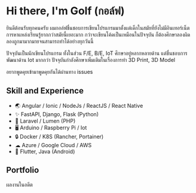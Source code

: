 # Hi there, I'm Golf (กอล์ฟ)

ยินดีต้อนรับทุกคนครับ ผมกอล์ฟชื่นชอบการเขียนโปรแกรมมาตั้งแต่เด็กในสมัยที่ยังไม่มีอินเทอร์เน็ต การหาแหล่งเรียนรู้ยากกว่าสมัยนี้เยอะมาก กว่าจะเขียนโค้ดเป็นเหมือนในปัจจุบัน ก็ต้องศึกษาลองผิดลองถูกมามากมายจนสามารถทำได้อย่างทุกวันนี้

ปัจจุบันเป็นนักเขียนโปรแกรม ทั้งในส่วน F/E, B/E, IoT ศึกษาอยู่หลากหลายด้าน
แต่ชื่นชอบการพัฒนาด้าน Iot มากกว่า ปัจจุบันกำลังศึกษาเพิ่มเติมในเรื่องการทำ 3D Print, 3D Model

อยากพูดคุยเข้ามาพูดคุยกันได้ผ่านทาง issues

## Skill and Experience
* 🌏 Angular / Ionic / NodeJs / ReactJS / React Native
* ✨ FastAPI, Django, Flask (Python)
* 🎁 Laravel / Lumen (PHP)
* 🖥 Arduino / Raspberry Pi / Iot
* 🔒 Docker / K8S (Rancher, Portainer)
* ☁ Azure / Google Cloud / AWS
* 📱 Flutter, Java (Android)

## Portfolio
ผลงานในอดีต